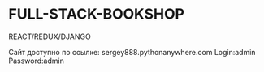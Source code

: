 # FULL-STACK-BOOKSHOP
REACT/REDUX/DJANGO


Сайт доступно по ссылке: sergey888.pythonanywhere.com
Login:admin
Password:admin
